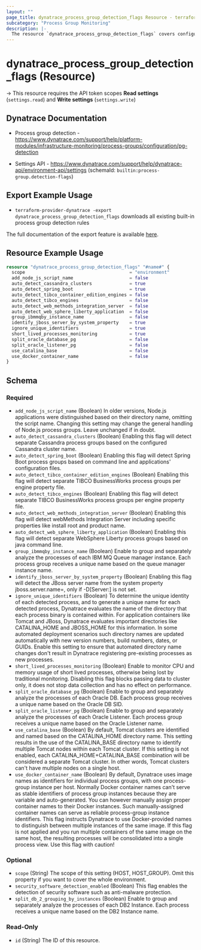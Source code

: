 ```yaml
---
layout: ""
page_title: dynatrace_process_group_detection_flags Resource - terraform-provider-dynatrace"
subcategory: "Process Group Monitoring"
description: |-
  The resource `dynatrace_process_group_detection_flags` covers configuration to enable or disable built-in process group detection rules
---
```


# dynatrace_process_group_detection_flags (Resource)

-> This resource requires the API token scopes **Read settings** (`settings.read`) and **Write settings** (`settings.write`)

## Dynatrace Documentation

- Process group detection - https://www.dynatrace.com/support/help/platform-modules/infrastructure-monitoring/process-groups/configuration/pg-detection

- Settings API - https://www.dynatrace.com/support/help/dynatrace-api/environment-api/settings (schemaId: `builtin:process-group.detection-flags`)

## Export Example Usage

- `terraform-provider-dynatrace -export dynatrace_process_group_detection_flags` downloads all existing built-in process group detection rules

The full documentation of the export feature is available [here](https://dt-url.net/h203qmc).

## Resource Example Usage

```terraform
resource "dynatrace_process_group_detection_flags" "#name#" {
  scope                                       = "environment"
  add_node_js_script_name                     = false
  auto_detect_cassandra_clusters              = true
  auto_detect_spring_boot                     = true
  auto_detect_tibco_container_edition_engines = false
  auto_detect_tibco_engines                   = false
  auto_detect_web_methods_integration_server  = false
  auto_detect_web_sphere_liberty_application  = false
  group_ibmmqby_instance_name                 = false
  identify_jboss_server_by_system_property    = true
  ignore_unique_identifiers                   = true
  short_lived_processes_monitoring            = true
  split_oracle_database_pg                    = false
  split_oracle_listener_pg                    = false
  use_catalina_base                           = false
  use_docker_container_name                   = false
}
```

<!-- schema generated by tfplugindocs -->
## Schema

### Required

- `add_node_js_script_name` (Boolean) In older versions, Node.js applications were distinguished based on their directory name, omitting the script name. Changing this setting may change the general handling of Node.js process groups. Leave unchanged if in doubt.
- `auto_detect_cassandra_clusters` (Boolean) Enabling this flag will detect separate Cassandra process groups based on the configured Cassandra cluster name.
- `auto_detect_spring_boot` (Boolean) Enabling this flag will detect Spring Boot process groups based on command line and applications' configuration files.
- `auto_detect_tibco_container_edition_engines` (Boolean) Enabling this flag will detect separate TIBCO BusinessWorks process groups per engine property file.
- `auto_detect_tibco_engines` (Boolean) Enabling this flag will detect separate TIBCO BusinessWorks process groups per engine property file.
- `auto_detect_web_methods_integration_server` (Boolean) Enabling this flag will detect webMethods Integration Server including specific properties like install root and product name.
- `auto_detect_web_sphere_liberty_application` (Boolean) Enabling this flag will detect separate WebSphere Liberty process groups based on java command line.
- `group_ibmmqby_instance_name` (Boolean) Enable to group and separately analyze the processes of each IBM MQ Queue manager instance. Each process group receives a unique name based on the queue manager instance name.
- `identify_jboss_server_by_system_property` (Boolean) Enabling this flag will detect the JBoss server name from the system property jboss.server.name=<server-name>, only if -D[Server:<server-name>] is not set.
- `ignore_unique_identifiers` (Boolean) To determine the unique identity of each detected process, and to generate a unique name for each detected process, Dynatrace evaluates the name of the directory that each process binary is contained within. For application containers like Tomcat and JBoss, Dynatrace evaluates important directories like CATALINA_HOME and JBOSS_HOME for this information. In some automated deployment scenarios such directory names are updated automatically with new version numbers, build numbers, dates, or GUIDs. Enable this setting to ensure that automated directory name changes don't result in Dynatrace registering pre-existing processes as new processes.
- `short_lived_processes_monitoring` (Boolean) Enable to monitor CPU and memory usage of short lived processes, otherwise being lost by traditional monitoring. Disabling this flag blocks passing data to cluster only, it does not stop data collection and has no effect on performance.
- `split_oracle_database_pg` (Boolean) Enable to group and separately analyze the processes of each Oracle DB. Each process group receives a unique name based on the Oracle DB SID.
- `split_oracle_listener_pg` (Boolean) Enable to group and separately analyze the processes of each Oracle Listener. Each process group receives a unique name based on the Oracle Listener name.
- `use_catalina_base` (Boolean) By default, Tomcat clusters are identified and named based on the CATALINA_HOME directory name. This setting results in the use of the CATALINA_BASE directory name to identify multiple Tomcat nodes within each Tomcat cluster. If this setting is not enabled, each CATALINA_HOME+CATALINA_BASE combination will be considered a separate Tomcat cluster. In other words, Tomcat clusters can't have multiple nodes on a single host.
- `use_docker_container_name` (Boolean) By default, Dynatrace uses image names as identifiers for individual process groups, with one process-group instance per host. Normally Docker container names can't serve as stable identifiers of process group instances because they are variable and auto-generated. You can however manually assign proper container names to their Docker instances. Such manually-assigned container names can serve as reliable process-group instance identifiers. This flag instructs Dynatrace to use Docker-provided names to distinguish between multiple instances of the same image. If this flag is not applied and you run multiple containers of the same image on the same host, the resulting processes will be consolidated into a single process view. Use this flag with caution!

### Optional

- `scope` (String) The scope of this setting (HOST, HOST_GROUP). Omit this property if you want to cover the whole environment.
- `security_software_detection_enabled` (Boolean) This flag enables the detection of security software such as anti-malware protection.
- `split_db_2_grouping_by_instances` (Boolean) Enable to group and separately analyze the processes of each DB2 Instance. Each process receives a unique name based on the DB2 Instance name.

### Read-Only

- `id` (String) The ID of this resource.
 